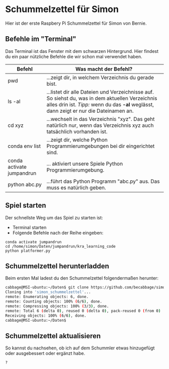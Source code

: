 # Schummelzettel für Simon

Hier ist der erste Raspbery Pi Schummelzettel für Simon von Bernie.

## Befehle im "Terminal" 
Das Terminal ist das Fenster mit dem schwarzen Hintergrund. Hier findest du ein paar nützliche Befehle die wir schon mal verwendet haben.

| Befehl | Was macht der Befehl? | 
| -- | -- | 
| pwd | ...zeigt dir, in welchem Verzeichnis du gerade bist. | 
| ls -al | ...listet dir alle Dateien und Verzeichnisse auf. So siehst du, was in dem aktuellen Verzeichnis alles drin ist. *Tipp:* wenn du das **-al** weglässt, dann zeigt er nur die Dateinamen an. |
| cd xyz | ...wechselt in das Verzeichnis "xyz". Das geht natürlich nur, wenn das Verzeichnis xyz auch tatsächlich vorhanden ist. |
| conda env list | ...zeigt dir, welche Python Programmierumgebungen bei dir eingerichtet sind. |
| conda activate jumpandrun | ... aktiviert unsere Spiele Python Programmierumgebung. |
| python abc.py | ...führt das Python Programm "abc.py" aus. Das muss es natürlich geben. |

## Spiel starten

Der schnellste Weg um das Spiel zu starten ist:

* Terminal starten
* Folgende Befehle nach der Reihe eingeben:

```
conda activate jumpandrun
cd /home/simon/Daten/jumpandrun/kra_learning_code
python platformer.py
```

## Schummelzettel herunterladden

Beim ersten Mal ladest du den Schummelzettel folgendermaßen herunter:

```bash
cabbage@MSI-ubuntu:~/Daten$ git clone https://github.com/becabbage/simon_schummelzettel
Cloning into 'simon_schummelzettel'...
remote: Enumerating objects: 6, done.
remote: Counting objects: 100% (6/6), done.
remote: Compressing objects: 100% (3/3), done.
remote: Total 6 (delta 0), reused 0 (delta 0), pack-reused 0 (from 0)
Receiving objects: 100% (6/6), done.
cabbage@MSI-ubuntu:~/Daten$
```
## Schummelzettel aktualisieren

So kannst du nachsehen, ob ich auf dem Schummler etwas hinzugefügt oder ausgebessert oder ergänzt habe.

```
?
```
